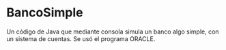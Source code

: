 # BancoSimple
Un código de Java que mediante consola simula un banco algo simple, con un sistema de cuentas. Se usó el programa ORACLE.
